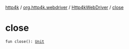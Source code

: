 [http4k](../../index.md) / [org.http4k.webdriver](../index.md) / [Http4kWebDriver](index.md) / [close](./close.md)

# close

`fun close(): `[`Unit`](https://kotlinlang.org/api/latest/jvm/stdlib/kotlin/-unit/index.html)